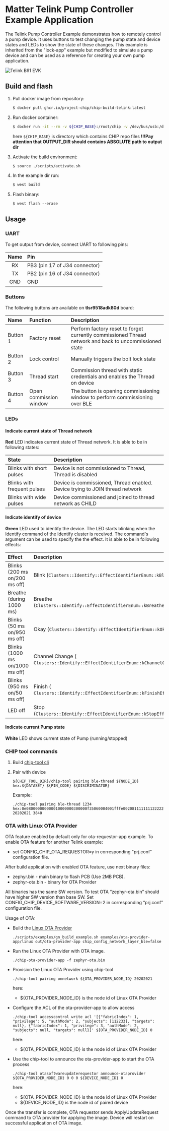 # Matter Telink Pump Controller Example Application

The Telink Pump Controller Example demonstrates how to remotely control a pump
device. It uses buttons to test changing the pump state and device states and
LEDs to show the state of these changes. This example is inherited from the
"lock-app" example but modified to simulate a pump device and can be used as a
reference for creating your own pump application.

![Telink B91 EVK](http://wiki.telink-semi.cn/wiki/assets/Hardware/B91_Generic_Starter_Kit_Hardware_Guide/connection_chart.png)

## Build and flash

1. Pull docker image from repository:

    ```bash
    $ docker pull ghcr.io/project-chip/chip-build-telink:latest
    ```

1. Run docker container:

    ```bash
    $ docker run -it --rm -v ${CHIP_BASE}:/root/chip -v /dev/bus/usb:/dev/bus/usb --device-cgroup-rule "c 189:* rmw" ghcr.io/project-chip/chip-build-telink:latest
    ```

    here `${CHIP_BASE}` is directory which contains CHIP repo files **!!!Pay
    attention that OUTPUT_DIR should contains ABSOLUTE path to output dir**

1. Activate the build environment:

    ```bash
    $ source ./scripts/activate.sh
    ```

1. In the example dir run:

    ```bash
    $ west build
    ```

1. Flash binary:

    ```
    $ west flash --erase
    ```

## Usage

### UART

To get output from device, connect UART to following pins:

| Name | Pin                           |
| :--: | :---------------------------- |
|  RX  | PB3 (pin 17 of J34 connector) |
|  TX  | PB2 (pin 16 of J34 connector) |
| GND  | GND                           |

### Buttons

The following buttons are available on **tlsr9518adk80d** board:

| Name     | Function               | Description                                                                                            |
| :------- | :--------------------- | :----------------------------------------------------------------------------------------------------- |
| Button 1 | Factory reset          | Perform factory reset to forget currently commissioned Thread network and back to uncommissioned state |
| Button 2 | Lock control           | Manually triggers the bolt lock state                                                                  |
| Button 3 | Thread start           | Commission thread with static credentials and enables the Thread on device                             |
| Button 4 | Open commission window | The button is opening commissioning window to perform commissioning over BLE                           |

### LEDs

#### Indicate current state of Thread network

**Red** LED indicates current state of Thread network. It is able to be in
following states:

| State                       | Description                                                                  |
| :-------------------------- | :--------------------------------------------------------------------------- |
| Blinks with short pulses    | Device is not commissioned to Thread, Thread is disabled                     |
| Blinks with frequent pulses | Device is commissioned, Thread enabled. Device trying to JOIN thread network |
| Blinks with wide pulses     | Device commissioned and joined to thread network as CHILD                    |

#### Indicate identify of device

**Green** LED used to identify the device. The LED starts blinking when the
Identify command of the Identify cluster is received. The command's argument can
be used to specify the the effect. It is able to be in following effects:

| Effect                          | Description                                                                  |
| :------------------------------ | :--------------------------------------------------------------------------- |
| Blinks (200 ms on/200 ms off)   | Blink (`Clusters::Identify::EffectIdentifierEnum::kBlink`)                   |
| Breathe (during 1000 ms)        | Breathe (`Clusters::Identify::EffectIdentifierEnum::kBreathe`)               |
| Blinks (50 ms on/950 ms off)    | Okay (`Clusters::Identify::EffectIdentifierEnum::kOkay`)                     |
| Blinks (1000 ms on/1000 ms off) | Channel Change ( `Clusters::Identify::EffectIdentifierEnum::kChannelChange`) |
| Blinks (950 ms on/50 ms off)    | Finish ( `Clusters::Identify::EffectIdentifierEnum::kFinishEffect`)          |
| LED off                         | Stop (`Clusters::Identify::EffectIdentifierEnum::kStopEffect`)               |

#### Indicate current Pump state

**White** LED shows current state of Pump (running/stopped)

### CHIP tool commands

1. Build
   [chip-tool cli](https://github.com/project-chip/connectedhomeip/blob/master/examples/chip-tool/README.md)

2. Pair with device

    ```
    ${CHIP_TOOL_DIR}/chip-tool pairing ble-thread ${NODE_ID} hex:${DATASET} ${PIN_CODE} ${DISCRIMINATOR}
    ```

    Example:

    ```
    ./chip-tool pairing ble-thread 1234 hex:0e080000000000010000000300000f35060004001fffe0020811111111222222220708fd61f77bd3df233e051000112233445566778899aabbccddeeff030e4f70656e54687265616444656d6f010212340410445f2b5ca6f2a93a55ce570a70efeecb0c0402a0fff8 20202021 3840
    ```

### OTA with Linux OTA Provider

OTA feature enabled by default only for ota-requestor-app example. To enable OTA
feature for another Telink example:

-   set CONFIG_CHIP_OTA_REQUESTOR=y in corresponding "prj.conf" configuration
    file.

After build application with enabled OTA feature, use next binary files:

-   zephyr.bin - main binary to flash PCB (Use 2MB PCB).
-   zephyr-ota.bin - binary for OTA Provider

All binaries has the same SW version. To test OTA “zephyr-ota.bin” should have
higher SW version than base SW. Set CONFIG_CHIP_DEVICE_SOFTWARE_VERSION=2 in
corresponding “prj.conf” conﬁguration file.

Usage of OTA:

-   Build the [Linux OTA Provider](../../ota-provider-app/linux)

    ```
    ./scripts/examples/gn_build_example.sh examples/ota-provider-app/linux out/ota-provider-app chip_config_network_layer_ble=false
    ```

-   Run the Linux OTA Provider with OTA image.

    ```
    ./chip-ota-provider-app -f zephyr-ota.bin
    ```

-   Provision the Linux OTA Provider using chip-tool

    ```
    ./chip-tool pairing onnetwork ${OTA_PROVIDER_NODE_ID} 20202021
    ```

    here:

    -   \${OTA_PROVIDER_NODE_ID} is the node id of Linux OTA Provider

-   Configure the ACL of the ota-provider-app to allow access

    ```
    ./chip-tool accesscontrol write acl '[{"fabricIndex": 1, "privilege": 5, "authMode": 2, "subjects": [112233], "targets": null}, {"fabricIndex": 1, "privilege": 3, "authMode": 2, "subjects": null, "targets": null}]' ${OTA_PROVIDER_NODE_ID} 0
    ```

    here:

    -   \${OTA_PROVIDER_NODE_ID} is the node id of Linux OTA Provider

-   Use the chip-tool to announce the ota-provider-app to start the OTA process

    ```
    ./chip-tool otasoftwareupdaterequestor announce-otaprovider ${OTA_PROVIDER_NODE_ID} 0 0 0 ${DEVICE_NODE_ID} 0
    ```

    here:

    -   \${OTA_PROVIDER_NODE_ID} is the node id of Linux OTA Provider
    -   \${DEVICE_NODE_ID} is the node id of paired device

Once the transfer is complete, OTA requestor sends ApplyUpdateRequest command to
OTA provider for applying the image. Device will restart on successful
application of OTA image.
